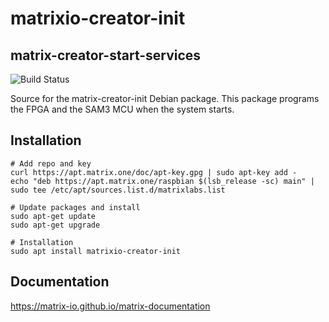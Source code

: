 
# matrixio-creator-init

## matrix-creator-start-services
![Build Status](https://drone.matrix.one/api/badges/matrix-io/matrix-creator-init/status.svg)

Source for the matrix-creator-init Debian package. This package programs the FPGA and the SAM3 MCU when the system starts.

## Installation
```
# Add repo and key
curl https://apt.matrix.one/doc/apt-key.gpg | sudo apt-key add -
echo "deb https://apt.matrix.one/raspbian $(lsb_release -sc) main" | sudo tee /etc/apt/sources.list.d/matrixlabs.list

# Update packages and install
sudo apt-get update
sudo apt-get upgrade

# Installation
sudo apt install matrixio-creator-init
```
## Documentation
https://matrix-io.github.io/matrix-documentation
